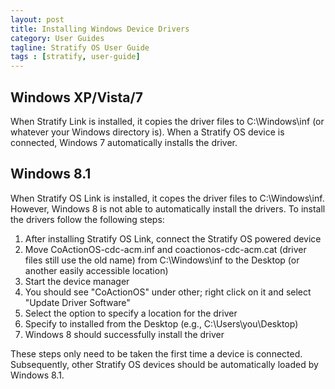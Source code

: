 ```yaml
---
layout: post
title: Installing Windows Device Drivers
category: User Guides
tagline: Stratify OS User Guide
tags : [stratify, user-guide]
---
```


## Windows XP/Vista/7

When Stratify Link is installed, it copies the driver files to C:\Windows\inf (or whatever your Windows directory is).  When a Stratify OS device is connected, Windows 7 automatically installs the driver.

## Windows 8.1

When Stratify OS Link is installed, it copes the driver files to C:\Windows\inf.  
However, Windows 8 is not able to automatically install the drivers.  To install 
the drivers follow the following steps:

1. After installing Stratify OS Link, connect the Stratify OS powered  device
1. Move CoActionOS-cdc-acm.inf and coactionos-cdc-acm.cat (driver files still use the old name) from C:\Windows\inf to the Desktop (or another easily accessible location)
1. Start the device manager
1. You should see "CoActionOS" under other; right click on it and select "Update Driver Software"
1. Select the option to specify a location for the driver
1. Specify to installed from the Desktop (e.g., C:\Users\you\Desktop)
1. Windows 8 should successfully install the driver

These steps only need to be taken the first time a device is connected.  Subsequently, 
other Stratify OS devices should be automatically loaded by Windows 8.1.